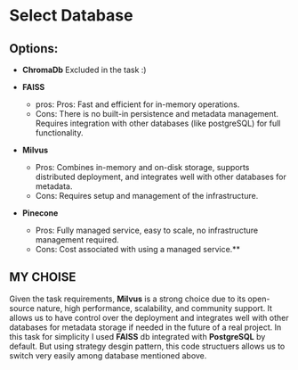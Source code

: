 # Select Database


## Options:

* **ChromaDb**
    Excluded in the task :)

* **FAISS**
    * pros: Pros: Fast and efficient for in-memory operations.
    * Cons: There is no built-in persistence and metadata management. Requires integration with other databases (like postgreSQL) for full functionality.
* **Milvus**
    * Pros: Combines in-memory and on-disk storage, supports distributed deployment, and integrates well with other databases for metadata.
    * Cons: Requires setup and management of the infrastructure.
* **Pinecone**
    * Pros: Fully managed service, easy to scale, no infrastructure management required.
    * Cons: Cost associated with using a managed service.**

## MY CHOISE

Given the task requirements, **Milvus** is a strong choice due to its open-source nature, high performance, scalability, and community support. It allows us to have control over the deployment and integrates well with other databases for metadata storage if needed in the future of a real project. In this task for simplicity I used **FAISS** db integrated with **PostgreSQL** by default. But using strategy desgin pattern, this code structuers allows us to switch very easily among database mentioned above. 